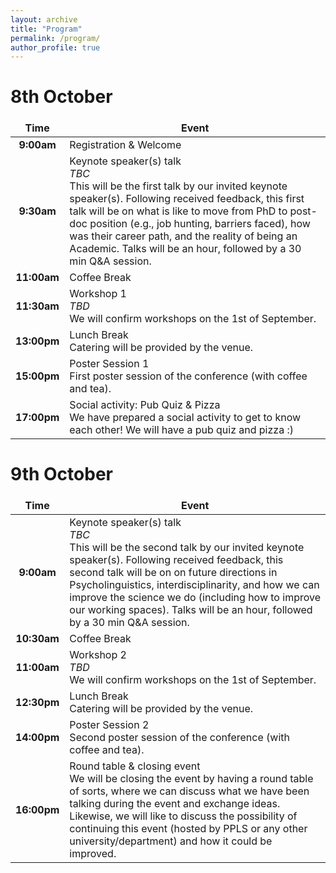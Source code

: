 ```yaml
---
layout: archive
title: "Program"
permalink: /program/
author_profile: true
---
```

<style>
td, th {
   border: none!important;
}
</style>

 # 8th October

Time | Event
:-----:|----------------
**9:00am** | Registration & Welcome
**9:30am** | Keynote speaker(s) talk <br> _TBC_<br> This will be the first talk by our invited keynote speaker(s). Following received feedback, this first talk will be on what is like to move from PhD to post-doc position (e.g., job hunting, barriers faced), how was their career path, and the reality of being an Academic. Talks will be an hour, followed by a 30 min Q&A session.
**11:00am** | Coffee Break
**11:30am** | Workshop 1 <br> _TBD_ <br> We will confirm workshops on the 1st of September.
**13:00pm** |  Lunch Break <br> Catering will be provided by the venue.
**15:00pm** | Poster Session 1 <br> First poster session of the conference (with coffee and tea).
**17:00pm** | Social activity: Pub Quiz & Pizza <br> We have prepared a social activity to get to know each other! We will have a pub quiz and pizza :)
           
# 9th October

Time | Event
:-----:|--------
**9:00am** | Keynote speaker(s) talk <br> _TBC_ <br> This will be the second talk by our invited keynote speaker(s). Following received feedback, this second talk will be on on future directions in Psycholinguistics, interdisciplinarity, and how we can improve the science we do (including how to improve our working spaces). Talks will be an hour, followed by a 30 min Q&A session.
**10:30am** | Coffee Break
**11:00am** | Workshop 2 <br>  _TBD_ <br> We will confirm workshops on the 1st of September.
**12:30pm** | Lunch Break <br> Catering will be provided by the venue.
**14:00pm** | Poster Session 2 <br> Second poster session of the conference (with coffee and tea).
**16:00pm** | Round table & closing event <br> We will be closing the event by having a round table of sorts, where we can discuss what we have been talking during the event and exchange ideas. Likewise, we will like to discuss the possibility of continuing this event (hosted by PPLS or any other university/department) and how it could be improved.
